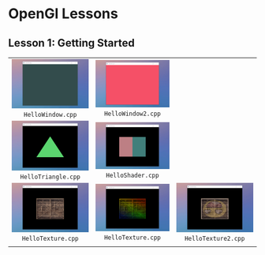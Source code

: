 # OpenGl Lessons

## Lesson 1: Getting Started


| |  |  |
|:---:|:---:|:---:|
| ![Hello Window](./images/HelloWindow.gif) `HelloWindow.cpp` | ![Hello Window 2](./images/HelloWindow2.gif) `HelloWindow2.cpp`   |
| ![Hello Triangle](./images/HelloTriangle.gif) `HelloTriangle.cpp` |  ![Hello Shader](./images/HelloShader.gif) `HelloShader.cpp`   |
| ![Hello Texture](./images/HelloTexture.gif) `HelloTexture.cpp` | ![Hello Texture](./images/HelloTexture1.gif) `HelloTexture.cpp` | ![Hello Texture2](./images/HelloTexture2.gif) `HelloTexture2.cpp` |
| | | |

